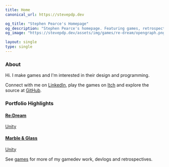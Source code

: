 ```yaml
---
title: Home
canonical_url: https://stevepdp.dev

og_title: "Stephen Pearce's Homepage"
og_description: "Stephen Pearce's homepage. Featuring games, retrospectives and blogs."
og_image: "https://stevepdp.dev/assets/img/games/re-dream/opengraph.png"

layout: single
type: single
---
```


### About

Hi. I make games and I'm interested in their design and programming.

Connect with me on <a href="https://linkedin.com/in/stevepdp" rel="me nofollow noopener noreferrer" target="_blank">LinkedIn</a>, play the games on <a href="https://stevepdp.itch.io" rel="me nofollow noopener noreferrer" target="_blank">Itch</a> and explore the source at <a href="https://github.com/stevepdp" rel="me nofollow noopener noreferrer" target="_blank">GitHub</a>.


### Portfolio Highlights

<div class="game-grid">
	<a href="/games/mastered/re-dream.html" class="game" style="background-image: url(/assets/img/games/re-dream/screenshot-squarecropnohud.png)">
		<h4 class="game__desc">Re:Dream</h4>
		<div class="game__desc game__desc--tools">
			<span class="tool">Unity</span>
		</div>
	</a>
	<a href="/games/vaporjam/marble-and-glass.html" class="game" style="background-image: url(/assets/img/games/marble-and-glass/screenshot-squarecropnohud.png)">
		<h4 class="game__desc">Marble &amp; Glass</h4>
		<div class="game__desc game__desc--tools">
			<span class="tool">Unity</span>
		</div>
	</a>
</div>

See <a href="/games.html">games</a> for more of my gamedev work, devlogs and retrospectives.

